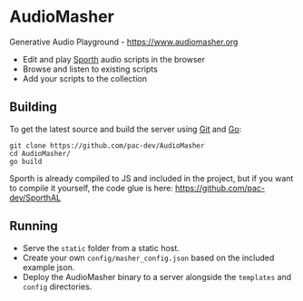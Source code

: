 # AudioMasher
Generative Audio Playground - https://www.audiomasher.org

- Edit and play [Sporth](https://paulbatchelor.github.io/proj/sporth.html) audio scripts in the browser
- Browse and listen to existing scripts
- Add your scripts to the collection

## Building
To get the latest source and build the server using [Git](https://git-scm.com/downloads) and [Go](https://golang.org/dl/):

	git clone https://github.com/pac-dev/AudioMasher
	cd AudioMasher/
	go build

Sporth is already compiled to JS and included in the project, but if you want to compile it yourself, the code glue is here: https://github.com/pac-dev/SporthAL

## Running
- Serve the `static` folder from a static host.
- Create your own `config/masher_config.json` based on the included example json.
- Deploy the AudioMasher binary to a server alongside the `templates` and `config` directories.
